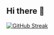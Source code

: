 ## Hi there 👋

[![GitHub Streak](https://github-readme-streak-stats.herokuapp.com?user=panyayan311&theme=tokyonight)](https://git.io/streak-stats)
